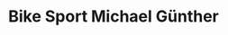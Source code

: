 ---
title: "Bike Sport Michael Günther"
url: /havixbeck/bike-sport-michael-guenther/
shop: Fahrrad
---